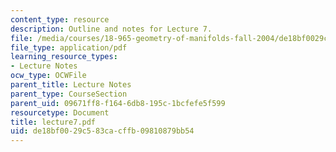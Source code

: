 ```yaml
---
content_type: resource
description: Outline and notes for Lecture 7.
file: /media/courses/18-965-geometry-of-manifolds-fall-2004/de18bf0029c583cacffb09810879bb54_lecture7.pdf
file_type: application/pdf
learning_resource_types:
- Lecture Notes
ocw_type: OCWFile
parent_title: Lecture Notes
parent_type: CourseSection
parent_uid: 09671ff8-f164-6db8-195c-1bcfefe5f599
resourcetype: Document
title: lecture7.pdf
uid: de18bf00-29c5-83ca-cffb-09810879bb54
---
```

